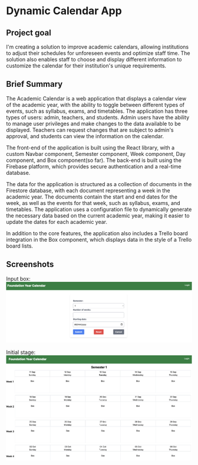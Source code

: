 # Dynamic Calendar App
## Project goal
I'm creating a solution to improve academic calendars, allowing institutions to adjust their schedules for unforeseen events and optimize staff time. The solution also enables staff to choose and display different information to customize the calendar for their institution's unique requirements.
## Brief Summary
The Academic Calendar is a web application that displays a calendar view of the academic year, with the ability to toggle between different types of events, such as syllabus, exams, and timetables. The application has three types of users: admin, teachers, and students. Admin users have the ability to manage user privileges and make changes to the data available to be displayed. Teachers can request changes that are subject to admin's approval, and students can view the information on the calendar.

The front-end of the application is built using the React library, with a custom Navbar component, Semester component, Week component, Day component, and Box component(so far). The back-end is built using the Firebase platform, which provides secure authentication and a real-time database.

The data for the application is structured as a collection of documents in the Firestore database, with each document representing a week in the academic year. The documents contain the start and end dates for the week, as well as the events for that week, such as syllabus, exams, and timetables. The application uses a configuration file to dynamically generate the necessary data based on the current academic year, making it easier to update the dates for each academic year.

In addition to the core features, the application also includes a Trello board integration in the Box component, which displays data in the style of a Trello board lists.
## Screenshots
Input box:
![input_box](/assets/input_box.png)

Initial stage:
![calendar](/assets/Calendar.png)

